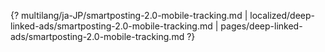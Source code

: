 {? multilang/ja-JP/smartposting-2.0-mobile-tracking.md | localized/deep-linked-ads/smartposting-2.0-mobile-tracking.md | pages/deep-linked-ads/smartposting-2.0-mobile-tracking.md ?}
